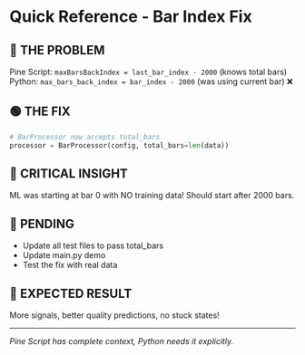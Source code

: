 # Quick Reference - Bar Index Fix

## 🔴 THE PROBLEM
Pine Script: `maxBarsBackIndex = last_bar_index - 2000` (knows total bars)
Python: `max_bars_back_index = bar_index - 2000` (was using current bar) ❌

## 🟢 THE FIX
```python
# BarProcessor now accepts total_bars
processor = BarProcessor(config, total_bars=len(data))
```

## 📍 CRITICAL INSIGHT
ML was starting at bar 0 with NO training data! Should start after 2000 bars.

## 📝 PENDING
- Update all test files to pass total_bars
- Update main.py demo
- Test the fix with real data

## 🎯 EXPECTED RESULT
More signals, better quality predictions, no stuck states!

---
*Pine Script has complete context, Python needs it explicitly.*
